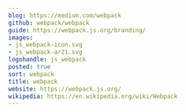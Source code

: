 ```yaml
---
blog: https://medium.com/webpack
github: webpack/webpack
guide: https://webpack.js.org/branding/
images:
- js_webpack-icon.svg
- js_webpack-ar21.svg
logohandle: js_webpack
posted: true
sort: webpack
title: webpack
website: https://webpack.js.org/
wikipedia: https://en.wikipedia.org/wiki/Webpack
---
```

